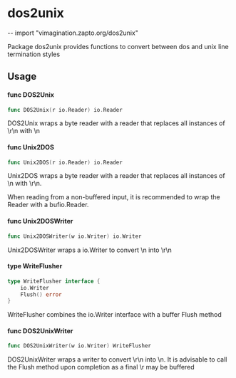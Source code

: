 # dos2unix
--
    import "vimagination.zapto.org/dos2unix"

Package dos2unix provides functions to convert between dos and unix line
termination styles

## Usage

#### func  DOS2Unix

```go
func DOS2Unix(r io.Reader) io.Reader
```
DOS2Unix wraps a byte reader with a reader that replaces all instances of \r\n
with \n

#### func  Unix2DOS

```go
func Unix2DOS(r io.Reader) io.Reader
```
Unix2DOS wraps a byte reader with a reader that replaces all instances of \n
with \r\n.

When reading from a non-buffered input, it is recommended to wrap the Reader
with a bufio.Reader.

#### func  Unix2DOSWriter

```go
func Unix2DOSWriter(w io.Writer) io.Writer
```
Unix2DOSWriter wraps a io.Writer to convert \n into \r\n

#### type WriteFlusher

```go
type WriteFlusher interface {
	io.Writer
	Flush() error
}
```

WriteFlusher combines the io.Writer interface with a buffer Flush method

#### func  DOS2UnixWriter

```go
func DOS2UnixWriter(w io.Writer) WriteFlusher
```
DOS2UnixWriter wraps a writer to convert \r\n into \n. It is advisable to call
the Flush method upon completion as a final \r may be buffered

